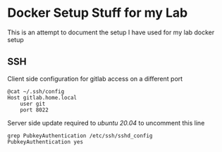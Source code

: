 # Docker Setup Stuff for my Lab

This is an attempt to document the setup I have used for my lab docker setup

## SSH

Client side configuration for gitlab access on a different port
```
@cat ~/.ssh/config
Host gitlab.home.local
    user git
    port 8022
```

Server side update required to *ubuntu 20.04* to uncomment this line
```
grep PubkeyAuthentication /etc/ssh/sshd_config
PubkeyAuthentication yes
```
